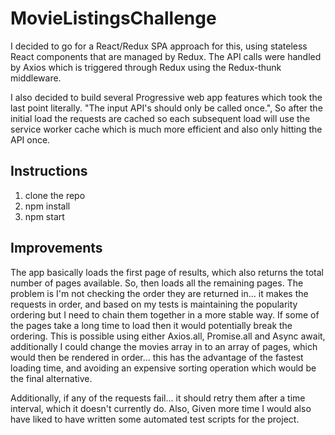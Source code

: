 # MovieListingsChallenge

I decided to go for a React/Redux SPA approach for this, using stateless React components that are managed by Redux. The API calls were handled by Axios which is triggered through Redux using the Redux-thunk middleware.

I also decided to build several Progressive web app features which took the last point literally. "The input API's should only be called once.", So after the initial load the requests are cached so each subsequent load will use the service worker cache which is much more efficient and also only hitting the API once.

## Instructions

1.  clone the repo
2.  npm install
3.  npm start

## Improvements

The app basically loads the first page of results, which also returns the total number of pages available. So, then loads all the remaining pages. The problem is I'm not checking the order they are returned in... it makes the requests in order, and based on my tests is maintaining the popularity ordering but I need to chain them together in a more stable way. If some of the pages take a long time to load then it would potentially break the ordering. This is possible using either Axios.all, Promise.all and Async await, additionally I could change the movies array in to an array of pages, which would then be rendered in order... this has the advantage of the fastest loading time, and avoiding an expensive sorting operation which would be the final alternative.

Additionally, if any of the requests fail... it should retry them after a time interval, which it doesn't currently do. Also, Given more time I would also have liked to have written some automated test scripts for the project.
